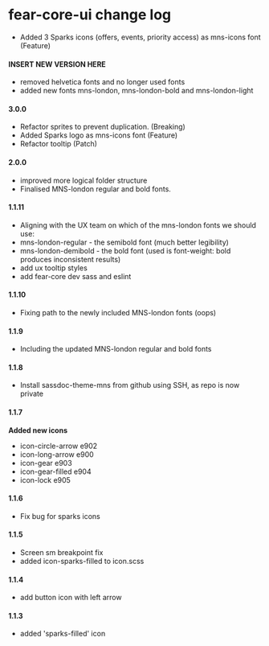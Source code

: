 # fear-core-ui change log

- Added 3 Sparks icons (offers, events, priority access) as mns-icons font (Feature)

#### **INSERT NEW VERSION HERE**
- removed helvetica fonts and no longer used fonts
- added new fonts mns-london, mns-london-bold and mns-london-light

#### **3.0.0**
- Refactor sprites to prevent duplication. (Breaking)
- Added Sparks logo as mns-icons font (Feature)
- Refactor tooltip (Patch)

#### **2.0.0**
- improved more logical folder structure
- Finalised MNS-london regular and bold fonts.

#### **1.1.11**
- Aligning with the UX team on which of the mns-london fonts we should use:
 - mns-london-regular - the semibold font (much better legibility)
 - mns-london-demibold - the bold font (used is font-weight: bold produces inconsistent results)
- add ux tooltip styles
- add fear-core dev sass and eslint

#### **1.1.10**
- Fixing path to the newly included MNS-london fonts (oops)

#### **1.1.9**
- Including the updated MNS-london regular and bold fonts

#### **1.1.8**
- Install sassdoc-theme-mns from github using SSH, as repo is now private

#### **1.1.7**
**Added new icons**  
- icon-circle-arrow e902  
- icon-long-arrow e900  
- icon-gear e903  
- icon-gear-filled e904  
- icon-lock e905  

#### **1.1.6**
- Fix bug for sparks icons

#### **1.1.5**
- Screen sm breakpoint fix
- added icon-sparks-filled to icon.scss

#### **1.1.4**
- add button icon with left arrow

#### **1.1.3**
- added 'sparks-filled' icon
